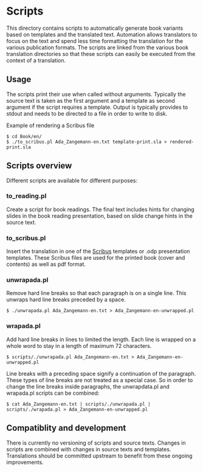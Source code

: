 <!--
SPDX-FileCopyrightText: 2024 Nico Rikken <nico.rikken@fsfe.org>

SPDX-License-Identifier: CC-BY-SA-4.0
-->

# Scripts

This directory contains scripts to automatically generate book variants based on
templates and the translated text. Automation allows translators to focus on the
text and spend less time formatting the translation for the various publication
formats. The scripts are linked from the various book translation directories so
that these scripts can easily be executed from the context of a translation.

## Usage

The scripts print their use when called without arguments. Typically the source
text is taken as the first argument and a template as second argument if the
script requires a template. Output is typically provides to stdout and needs to
be directed to a file in order to write to disk.

Example of rendering a Scribus file

```shell
$ cd Book/en/
$ ./to_scribus.pl Ada_Zangemann-en.txt template-print.sla > rendered-print.sla
```

## Scripts overview

Different scripts are available for different purposes:

### to_reading.pl

Create a script for book readings. The final text includes hints for changing
slides in the book reading presentation, based on slide change hints in the
source text.

### to_scribus.pl

Insert the translation in one of the [Scribus](https://www.scribus.net/)
templates or .odp presentation templates. These Scribus files are used for the
printed book (cover and contents) as well as pdf format.

### unwrapada.pl

Remove hard line breaks so that each paragraph is on a single line. This unwraps
hard line breaks preceded by a space.

```shell
$ ./unwrapada.pl Ada_Zangemann-en.txt > Ada_Zangemann-en-unwrapped.pl
```

### wrapada.pl

Add hard line breaks in lines to limited the length. Each line is wrapped on a
whole word to stay in a length of maximum 72 characters.

```shell
$ scripts/./unwrapada.pl Ada_Zangemann-en.txt > Ada_Zangemann-en-unwrapped.pl
```

Line breaks with a preceding space signify a continuation of the paragraph.
These types of line breaks are not treated as a special case. So in order to
change the line breaks inside paragraphs, the unwrapdata.pl and wrapada.pl
scripts can be combined:

```shell
$ cat Ada_Zangemann-en.txt | scripts/./unwrapada.pl | scripts/./wrapada.pl > Ada_Zangemann-en-unwrapped.pl
```

## Compatiblity and development

There is currently no versioning of scripts and source texts. Changes in scripts
are combined with changes in source texts and templates. Translations should be
committed upstream to benefit from these ongoing improvements.
